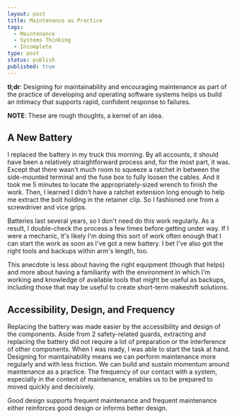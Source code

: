 ```yaml
---
layout: post
title: Maintenance as Practice
tags:
  - Maintenance
  - Systems Thinking
  - Incomplete
type: post
status: publish
published: true
---
```


**tl;dr**: Designing for maintainability and encouraging maintenance as part of
the practice of developing and operating software systems helps us build an
intimacy that supports rapid, confident response to failures.

**NOTE**: These are rough thoughts, a kernel of an idea.

## A New Battery

I replaced the battery in my truck this morning. By all accounts, it should have
been a relatively straightforward process and, for the most part, it was. Except
that there wasn't much room to squeeze a ratchet in between the side-mounted
terminal and the fuse box to fully loosen the cables. And it took me 5 minutes
to locate the appropriately-sized wrench to finish the work. Then, I learned I
didn't have a ratchet extension long enough to help me extract the bolt holding
in the retainer clip. So I fashioned one from a screwdriver and vice grips.

Batteries last several years, so I don't need do this work regularly. As a
result, I double-check the process a few times before getting under way. If I
were a mechanic, it's likely I'm doing this sort of work often enough that I can
start the work as soon as I've got a new battery. I bet I've also got the right
tools and backups within arm's length, too.

This anecdote is less about having the right equipment (though that helps) and
more about having a familiarity with the environment in which I'm working and
knowledge of available tools that might be useful as backups, including those
that may be useful to create short-term makeshift solutions.

## Accessibility, Design, and Frequency

Replacing the battery was made easier by the accessibility and design of the
components. Aside from 2 safety-related guards, extracting and replacing the
battery did not require a lot of preparation or the interference of other
components. When I was ready, I was able to start the task at hand. Designing
for maintainability means we can perform maintenance more regularly and with
less friction. We can build and sustain momentum around maintenance as a
practice. The frequency of our contact with a system, especially in the context
of maintenance, enables us to be prepared to moved quickly and decisively.

Good design supports frequent maintenance and frequent maintenance either
reinforces good design or informs better design.
